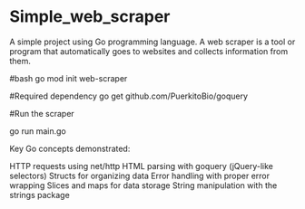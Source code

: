 # Simple_web_scraper
A simple project using Go  programming language. A web scraper is a tool or program that automatically goes to websites and collects information from them.

#bash
go mod init web-scraper

#Required dependency
go get github.com/PuerkitoBio/goquery

#Run the scraper

go run main.go

Key Go concepts demonstrated:

HTTP requests using net/http
HTML parsing with goquery (jQuery-like selectors)
Structs for organizing data
Error handling with proper error wrapping
Slices and maps for data storage
String manipulation with the strings package
